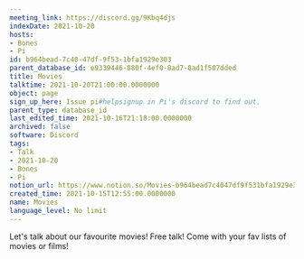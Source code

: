 ```yaml
---
meeting_link: https://discord.gg/9Kbq4djs
indexDate: 2021-10-20
hosts:
- Bones
- Pi
id: b964bead-7c40-47df-9f53-1bfa1929e303
parent_database_id: e9339446-880f-4ef0-8ad7-8ad1f507dded
title: Movies
talktime: 2021-10-20T21:00:00.0000000
object: page
sign_up_here: Issue pi#helpsignup in Pi's discord to find out.
parent_type: database_id
last_edited_time: 2021-10-16T21:18:00.0000000
archived: false
software: Discord
tags:
- Talk
- 2021-10-20
- Bones
- Pi
notion_url: https://www.notion.so/Movies-b964bead7c4047df9f531bfa1929e303
created_time: 2021-10-15T12:55:00.0000000
name: Movies
language_level: No limit
---
```


Let's talk about our favourite movies!
Free talk! Come with your fav lists of movies or films!


